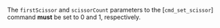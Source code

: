 The `firstScissor` and `scissorCount` parameters to the
[`cmd_set_scissor`] command  **must**  be set to 0 and 1, respectively.